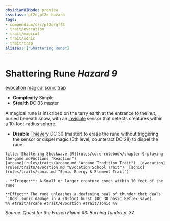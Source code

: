 ```yaml
---
obsidianUIMode: preview
cssclass: pf2e,pf2e-hazard
tags:
- compendium/src/pf2e/qff3
- trait/evocation
- trait/magical
- trait/sonic
- trait/trap
aliases: ["Shattering Rune"]
---
```

# Shattering Rune *Hazard 9*  
[evocation](rules/traits/evocation.md "Evocation School Trait")  [magical](rules/traits/magical.md "Magical Item Trait")  [sonic](rules/traits/sonic.md "Sonic Energy & Element Trait")  [trap](rules/traits/trap.md "Trap Hazard Trait")  

- **Complexity** Simple
- **Stealth** DC 33 master  

A magical rune is inscribed on the tarry earth at the entrance to the hut, buried beneath snow, with an [invisible](rules/conditions.md#Invisible) sensor that detects creatures within a 10-foot-radius sphere.

- **Disable** [Thievery](compendium/skills.md#Thievery) DC 30 (master) to erase the rune without triggering the sensor or dispel magic (5th level; counteract DC 28) to dispel the rune  
     
```ad-embed-ability
title: Shattering Shockwave [R](rules/core-rulebook/chapter-9-playing-the-game.md#Actions "Reaction")
[arcane](rules/traits/arcane.md "Arcane Tradition Trait")  [evocation](rules/traits/evocation.md "Evocation School Trait")  [sonic](rules/traits/sonic.md "Sonic Energy & Element Trait")  

- **Trigger**: A Small or larger creature comes within 10 feet of the rune

**Effect** The rune unleashes a deafening peal of thunder that deals `10d8` sonic damage in a 20-foot burst (DC 30 basic Reflex save).  
%% #trait/arcane #trait/evocation #trait/sonic %%
```

*Source: Quest for the Frozen Flame #3: Burning Tundra p. 37*